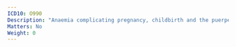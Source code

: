 ```yaml
---
ICD10: O990
Description: "Anaemia complicating pregnancy, childbirth and the puerperium"
Matters: No
Weight: 0
---
```


